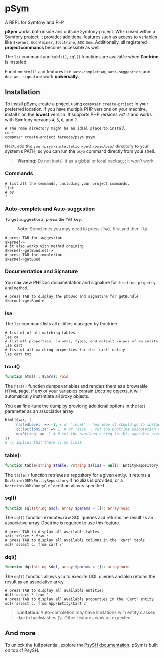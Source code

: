 # pSym
A REPL for Symfony and PHP

**pSym** works both inside and outside Symfony project. When used within a Symfony project, it provides additional
features such as access to variables like `$kernel`, `$container`, `$doctrine`, and `$em`.
Additionally, all registered **project commands** become accessible as well.

The `lse` command and `table()`, `sql()` functions are available when **Doctrine** is installed.

Function `html()` and features like `auto-completion`, `auto-suggestion`, and `doc-and-signature` work **universally**.

## Installation
To install pSym, create a project using `composer create-project` in your preferred location. If you have
multiple PHP versions on your machine, install it on the **lowest** version. It supports PHP versions `>=7.2`
and works with Symfony versions `4`, `5`, `6`, and `7`.
```shell
# The home directory might be an ideal place to install
cd ~
composer create-project tareqas/psym psym
```
Next, add the `your-psym-installation-path/psym/bin/` directory to your system's PATH, so you can run the
`psym` command directly from your shell.

> **Warning:** Do not install it as a global or local package; it won't work.

### Commands
```shell
# list all the commands, including your project commands.
list
# or
?
```

### Auto-complete and Auto-suggestion
To get suggestions, press the `TAB` key.

> **Note:** Sometimes you may need to press `SPACE` first and then `TAB`.

```shell
# press TAB for suggestion
$kernel->
# it also works with method chaining
$kernel->getBundle()-> 
# press TAB for completion
$kernel->getBund
```

### Documentation and Signature
You can view PHPDoc documentation and signature for `function`, `property`, and `method`.
```shell
# press TAB to display the phpDoc and signature for getBundle
$kernel->getBundle 
```

### lse
The `lse` command lists all entities managed by Doctrine.
```shell
# list of of all matching tables
lse ca
# list all properties, columns, types, and default values of an entity
lse cart
# list of all matching properties for the 'cart' entity
lse cart tot
```

### html()
```php
function html(...$vars): void
```
The `html()` function dumps variables and renders them as a browsable HTML page. If any of your variables contain
Doctrine objects, it will automatically instantiate all proxy objects.

You can fine-tune the dump by providing additional options in the last parameter as an associative array:
```php
html($var, [
    'nestedLevel' => -1, # or 'level' - how deep it should go to instantiate doctrine proxy object
    'collectionSize' => 1, # or 'size' - cut the Doctrine association collection to this specific size
    'maxString' => -1 # # cut the overlong string to this specific size
])
# -1 implies that there is no limit.
```

### table()
```php
function table(string $table, ?string $alias = null): EntityRepository|QueryBuilder|void
```
The `table()` function retrieves a repository for a given entity. It returns a `Doctrine\ORM\EntityRepository`
if no alias is provided, or a `Doctrine\ORM\QueryBuilder` if an alias is specified.

### sql()
```php
function sql(string $sql, array $params = []): array|void
```
The `sql()` function executes raw SQL queries and returns the result as an associative array.
Doctrine is required to use this feature.
```shell
# press TAB to display all available tables
sql('select * from '
# press TAB to display all available columns in the 'cart' table
sql('select c. from cart c'
```

### dql()
```php
function dql(string $dql, array $params = []): array|void
```
The `dql()` function allows you to execute DQL queries and also returns the result as an associative array.
```shell
# press TAB to display all available entities
dql('select * from '
# press TAB to display all available properties in the 'Cart' entity
sql('select c. from App\Entity\Cart c'
```
> **Limitation:** Auto-completion may have limitations with entity classes due to backslashes (\\).
> Other features work as expected.

## And more
To unlock the full potential, explore the [PsySH documentation](https://psysh.org/#docs). pSym is built on top of PsySH.
